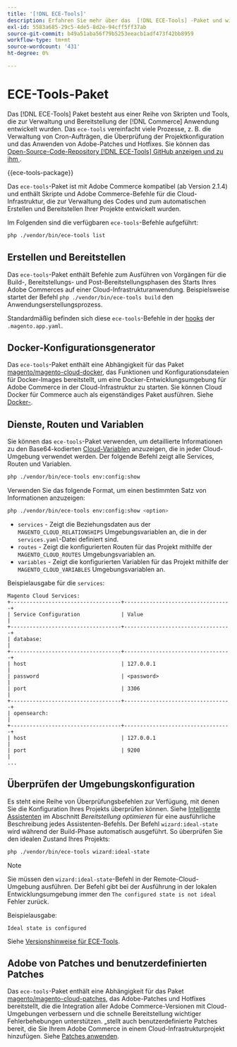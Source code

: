 ```yaml
---
title: '[!DNL ECE-Tools]'
description: Erfahren Sie mehr über das  [!DNL ECE-Tools] -Paket und wie es bei der Verwaltung und Bereitstellung von Adobe Commerce hilft.
exl-id: 5583a685-29c5-4de5-8d2e-94cff5ff37ab
source-git-commit: b49a51aba56f79b5253eeacb1adf473f42bb8959
workflow-type: tm+mt
source-wordcount: '431'
ht-degree: 0%

---
```


# ECE-Tools-Paket

Das [!DNL ECE-Tools] Paket besteht aus einer Reihe von Skripten und Tools, die zur Verwaltung und Bereitstellung der [!DNL Commerce] Anwendung entwickelt wurden. Das `ece-tools` vereinfacht viele Prozesse, z. B. die Verwaltung von Cron-Aufträgen, die Überprüfung der Projektkonfiguration und das Anwenden von Adobe-Patches und Hotfixes. Sie können das [Open-Source-Code-Repository  [!DNL ECE-Tools]  GitHub anzeigen und zu ihm ][ece-repo].

{{ece-tools-package}}

Das `ece-tools`-Paket ist mit Adobe Commerce kompatibel (ab Version 2.1.4) und enthält Skripte und Adobe Commerce-Befehle für die Cloud-Infrastruktur, die zur Verwaltung des Codes und zum automatischen Erstellen und Bereitstellen Ihrer Projekte entwickelt wurden.

Im Folgenden sind die verfügbaren `ece-tools`-Befehle aufgeführt:

```bash
php ./vendor/bin/ece-tools list
```

## Erstellen und Bereitstellen

Das `ece-tools`-Paket enthält Befehle zum Ausführen von Vorgängen für die Build-, Bereitstellungs- und Post-Bereitstellungsphasen des Starts Ihres Adobe Commerces auf einer Cloud-Infrastrukturanwendung. Beispielsweise startet der Befehl `php ./vendor/bin/ece-tools build` den Anwendungserstellungsprozess.

Standardmäßig befinden sich diese `ece-tools`-Befehle in der [hooks](../application/hooks-property.md) der `.magento.app.yaml`.

## Docker-Konfigurationsgenerator

Das `ece-tools`-Paket enthält eine Abhängigkeit für das Paket [magento/magento-cloud-docker], das Funktionen und Konfigurationsdateien für Docker-Images bereitstellt, um eine Docker-Entwicklungsumgebung für Adobe Commerce in der Cloud-Infrastruktur zu starten. Sie können Cloud Docker für Commerce auch als eigenständiges Paket ausführen. Siehe [Docker-](../dev-tools/cloud-docker.md).

## Dienste, Routen und Variablen

Sie können das `ece-tools`-Paket verwenden, um detaillierte Informationen zu den Base64-kodierten [Cloud-Variablen](../environment/variables-cloud.md) anzuzeigen, die in jeder Cloud-Umgebung verwendet werden. Der folgende Befehl zeigt alle Services, Routen und Variablen.

```bash
php ./vendor/bin/ece-tools env:config:show
```

Verwenden Sie das folgende Format, um einen bestimmten Satz von Informationen anzuzeigen:

```bash
php ./vendor/bin/ece-tools env:config:show <option>
```

- `services` - Zeigt die Beziehungsdaten aus der `MAGENTO_CLOUD_RELATIONSHIPS` Umgebungsvariablen an, die in der `services.yaml`-Datei definiert sind.
- `routes` - Zeigt die konfigurierten Routen für das Projekt mithilfe der `MAGENTO_CLOUD_ROUTES` Umgebungsvariablen an.
- `variables` - Zeigt die konfigurierten Variablen für das Projekt mithilfe der `MAGENTO_CLOUD_VARIABLES` Umgebungsvariablen an.

Beispielausgabe für die `services`:

```
Magento Cloud Services:
+-----------------------------------+----------------------------------+
| Service Configuration             | Value                            |
+-----------------------------------+----------------------------------+
| database:                                                            |
+-----------------------------------+----------------------------------+
| host                              | 127.0.0.1                        |
| password                          | <password>                       |
| port                              | 3306                             |
+-----------------------------------+----------------------------------+
| opensearch:                                                          |
+-----------------------------------+----------------------------------+
| host                              | 127.0.0.1                        |
| port                              | 9200                             |
...
```

## Überprüfen der Umgebungskonfiguration

Es steht eine Reihe von Überprüfungsbefehlen zur Verfügung, mit denen Sie die Konfiguration Ihres Projekts überprüfen können. Siehe [Intelligente Assistenten](../deploy/smart-wizards.md) im Abschnitt _Bereitstellung optimieren_ für eine ausführliche Beschreibung jedes Assistenten-Befehls. Der Befehl `wizard:ideal-state` wird während der Build-Phase automatisch ausgeführt. So überprüfen Sie den idealen Zustand Ihres Projekts:

```bash
php ./vendor/bin/ece-tools wizard:ideal-state
```

>[!NOTE]
>
>Sie müssen den `wizard:ideal-state`-Befehl in der Remote-Cloud-Umgebung ausführen. Der Befehl gibt bei der Ausführung in der lokalen Entwicklungsumgebung immer den `The configured state is not ideal` Fehler zurück.

Beispielausgabe:

```
Ideal state is configured
```

Siehe [Versionshinweise für ECE-Tools](../release-notes/cloud-tools-suite.md).

## Adobe von Patches und benutzerdefinierten Patches

Das `ece-tools`-Paket enthält eine Abhängigkeit für das Paket [magento/magento-cloud-patches], das Adobe-Patches und Hotfixes bereitstellt, die die Integration aller Adobe Commerce-Versionen mit Cloud-Umgebungen verbessern und die schnelle Bereitstellung wichtiger Fehlerbehebungen unterstützen. „stellt auch benutzerdefinierte Patches bereit, die Sie Ihrem Adobe Commerce in einem Cloud-Infrastrukturprojekt hinzufügen. Siehe [Patches anwenden](../development/apply-patches.md).

<!-- link definitions -->

[ece-repo]: https://github.com/magento/ece-tools
[Magento/Magento-Cloud-Docker]: https://github.com/magento/magento-cloud-docker
[magento/magento-cloud-patches]: https://github.com/magento/magento-cloud-patches
